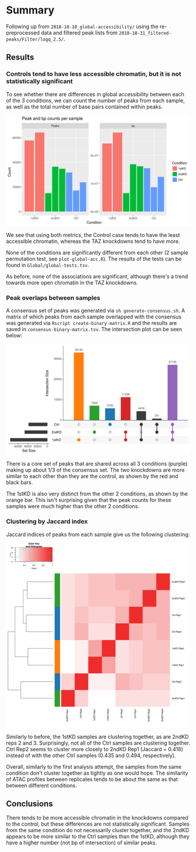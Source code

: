# Summary

Following up from `2018-10-10_global-accessibility/` using the re-preprocessed data and filtered peak lists from `2018-10-31_filtered-peaks/Filter/logq_2.5/`.

## Results

### Controls tend to have less accessible chromatin, but it is not statistically significant

To see whether there are differences in global accessibility between each of the 3 conditions, we can count the number of peaks from each sample, as well as the total number of base pairs contained within peaks.

![Peak counts and bp in peaks per sample](Global/peaks-bp.png)

We see that using both metrics, the Control case tends to have the least accessible chromatin, whereas the TAZ knockdowns tend to have more.

None of the conditions are significantly different from each other (2 sample permutation test, see `plot-global-acc.R`).
The results of the tests can be found in `Global/global-tests.tsv`.

As before, none of the associations are significant, although there's a trend towards more open chromatin in the TAZ knockdowns.

### Peak overlaps between samples

A consensus set of peaks was generated via `sh generate-consensus.sh`.
A matrix of which peaks from each sample overlapped with the consensus was generated via `Rscript create-binary-matrix.R` and the results are saved in `consensus-binary-matrix.tsv`.
The intersection plot can be seen below:

![Upset plot](upset.png)

There is a core set of peaks that are shared across all 3 conditions (purple) making up about 1/3 of the consensus set.
The two knockdowns are more similar to each other than they are the control, as shown by the red and black bars.

The 1stKD is also very distinct from the other 2 conditions, as shown by the orange bar.
This isn't surprising given that the peak counts for these samples were much higher than the other 2 conditions.

### Clustering by Jaccard index

Jaccard indices of peaks from each sample give us the following clustering:

![Jaccard index heatmap](Jaccards/jaccard.png)

Similarly to before, the 1stKD samples are clustering together, as are 2ndKD reps 2 and 3.
Surprisingly, not all of the Ctrl samples are clustering together.
Ctrl Rep2 seems to cluster more closely to 2ndKD Rep1 (Jaccard = 0.418) instead of with the other Ctrl samples (0.435 and 0.494, respectively).

Overall, similarly to the first analysis attempt, the samples from the same condition don't cluster together as tightly as one would hope.
The similarity of ATAC profiles between replicates tends to be about the same as that between different conditions.

## Conclusions

There tends to be more accessible chromatin in the knockdowns compared to the control, but these differences are not statistically significant.
Samples from the same condition do not necessarily cluster together, and the 2ndKD appears to be more similar to the Ctrl samples than the 1stKD, although they have a higher number (not bp of intersection) of similar peaks.
